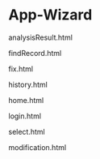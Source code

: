 # App-Wizard
analysisResult.html


findRecord.html


fix.html


history.html


home.html


login.html


select.html


modification.html


